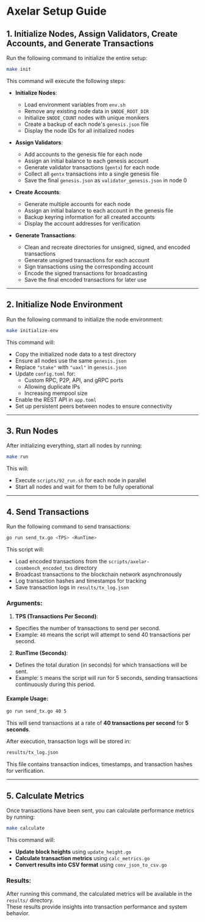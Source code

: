 # Axelar Setup Guide

## 1. Initialize Nodes, Assign Validators, Create Accounts, and Generate Transactions

Run the following command to initialize the entire setup:

```bash
make init
```

This command will execute the following steps:
- **Initialize Nodes**:
  - Load environment variables from `env.sh`
  - Remove any existing node data in `$NODE_ROOT_DIR`
  - Initialize `$NODE_COUNT` nodes with unique monikers
  - Create a backup of each node's `genesis.json` file
  - Display the node IDs for all initialized nodes

- **Assign Validators**:
  - Add accounts to the genesis file for each node
  - Assign an initial balance to each genesis account
  - Generate validator transactions (`gentx`) for each node
  - Collect all `gentx` transactions into a single genesis file
  - Save the final `genesis.json` as `validator_genesis.json` in node 0

- **Create Accounts**:
  - Generate multiple accounts for each node
  - Assign an initial balance to each account in the genesis file
  - Backup keyring information for all created accounts
  - Display the account addresses for verification

- **Generate Transactions**:
  - Clean and recreate directories for unsigned, signed, and encoded transactions
  - Generate unsigned transactions for each account
  - Sign transactions using the corresponding account
  - Encode the signed transactions for broadcasting
  - Save the final encoded transactions for later use

---

## 2. Initialize Node Environment

Run the following command to initialize the node environment:

```bash
make initialize-env
```

This command will:
- Copy the initialized node data to a test directory
- Ensure all nodes use the same `genesis.json`
- Replace `"stake"` with `"uaxl"` in `genesis.json`
- Update `config.toml` for:
  - Custom RPC, P2P, API, and gRPC ports
  - Allowing duplicate IPs
  - Increasing mempool size
- Enable the REST API in `app.toml`
- Set up persistent peers between nodes to ensure connectivity

---

## 3. Run Nodes

After initializing everything, start all nodes by running:

```bash
make run
```

This will:
- Execute `scripts/92_run.sh` for each node in parallel
- Start all nodes and wait for them to be fully operational

---

## 4. Send Transactions

Run the following command to send transactions:

```bash
go run send_tx.go <TPS> <RunTime>
```

This script will:
- Load encoded transactions from the `scripts/axelar-cosmbench_encoded_txs` directory
- Broadcast transactions to the blockchain network asynchronously
- Log transaction hashes and timestamps for tracking
- Save transaction logs in `results/tx_log.json`

### Arguments:
1. **TPS (Transactions Per Second)**:
  - Specifies the number of transactions to send per second.
  - Example: `40` means the script will attempt to send 40 transactions per second.

2. **RunTime (Seconds)**:
  - Defines the total duration (in seconds) for which transactions will be sent.
  - Example: `5` means the script will run for 5 seconds, sending transactions continuously during this period.

#### Example Usage:

```bash
go run send_tx.go 40 5
```

This will send transactions at a rate of **40 transactions per second** for **5 seconds**.

After execution, transaction logs will be stored in:

```bash
results/tx_log.json
```

This file contains transaction indices, timestamps, and transaction hashes for verification.

---

## 5. Calculate Metrics

Once transactions have been sent, you can calculate performance metrics by running:

```bash
make calculate
```

This command will:
- **Update block heights** using `update_height.go`
- **Calculate transaction metrics** using `calc_metrics.go`
- **Convert results into CSV format** using `conv_json_to_csv.go`

### Results:

After running this command, the calculated metrics will be available in the `results/` directory.  
These results provide insights into transaction performance and system behavior.